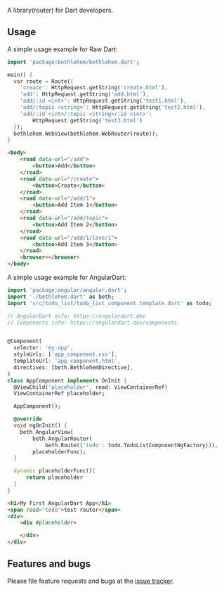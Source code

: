 A library(router) for Dart developers.
## Usage

A simple usage example for Raw Dart:

```dart
import 'package:bethlehem/bethlehem.dart';

main() {
  var route = Route({
    'create': HttpRequest.getString('create.html'),
    'add': HttpRequest.getString('add.html'),
    'add/:id <int>': HttpRequest.getString('test1.html'),
    'add/:topic <string>': HttpRequest.getString('test2.html'),
    'add/:id <int>/:topic <string>/:id <int>':
        HttpRequest.getString('test3.html')
  });
  bethlehem.WebView(bethlehem.WebRouter(route));
}
```

```html
<body>
    <road data-url="/add">
        <button>Add</button>
    </road>
    <road data-url="/create">
        <button>Create</button>
    </road>
    <road data-url="/add/1">
        <button>Add Item 1</button>
    </road>
    <road data-url="/add/topic">
        <button>Add Item 2</button>
    </road>
    <road data-url="/add/1/love/1">
        <button>Add Item 3</button>
    </road>
    <browser></browser>
</body>
```
A simple usage example for AngularDart:


```dart
import 'package:angular/angular.dart';
import './bethlehem.dart' as beth;
import 'src/todo_list/todo_list_component.template.dart' as todo;

// AngularDart info: https://angulardart.dev
// Components info: https://angulardart.dev/components


@Component(
  selector: 'my-app',
  styleUrls: ['app_component.css'],
  templateUrl: 'app_component.html',
  directives: [beth.BethlehemDirective],
)
class AppComponent implements OnInit {
  @ViewChild('placeholder', read: ViewContainerRef)
  ViewContainerRef placeholder;

  AppComponent();

  @override
  void ngOnInit() {
    beth.AngularView(
        beth.AngularRouter(
            beth.Route({'todo': todo.TodoListComponentNgFactory})),
        placeholderFunc);
  }

  dynamic placeholderFunc(){
      return placeholder
  }
}
```

```html
<h1>My First AngularDart App</h1>
<span road="todo">test router</span>
<div>
    <div #placeholder>

    </div>
</div>
```

## Features and bugs

Please file feature requests and bugs at the [issue tracker][tracker].

[tracker]: https://github.com/arxarinze/bethlehem/issues
